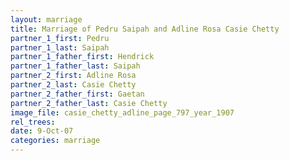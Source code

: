 ```yaml
---
layout: marriage
title: Marriage of Pedru Saipah and Adline Rosa Casie Chetty
partner_1_first: Pedru
partner_1_last: Saipah
partner_1_father_first: Hendrick
partner_1_father_last: Saipah
partner_2_first: Adline Rosa
partner_2_last: Casie Chetty
partner_2_father_first: Gaetan
partner_2_father_last: Casie Chetty
image_file: casie_chetty_adline_page_797_year_1907
rel_trees:
date: 9-Oct-07
categories: marriage
---
```


